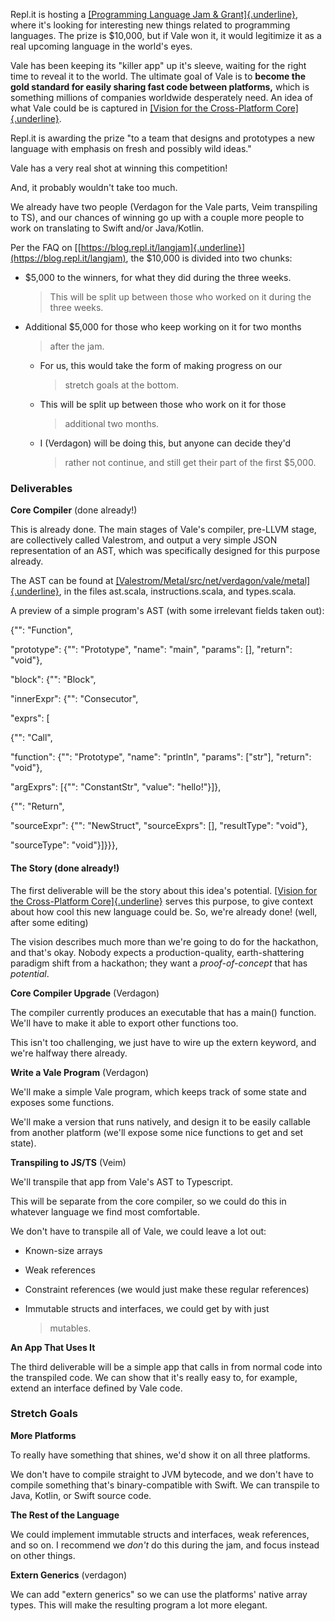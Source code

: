 Repl.it is hosting a [[Programming Language Jam &
Grant]{.underline}](https://blog.repl.it/langjam), where it\'s looking
for interesting new things related to programming languages. The prize
is \$10,000, but if Vale won it, it would legitimize it as a real
upcoming language in the world\'s eyes.

Vale has been keeping its \"killer app\" up it\'s sleeve, waiting for
the right time to reveal it to the world. The ultimate goal of Vale is
to **become the gold standard for easily sharing fast code between
platforms,** which is something millions of companies worldwide
desperately need. An idea of what Vale could be is captured in [[Vision
for the Cross-Platform
Core]{.underline}](https://vale.dev/blog/cross-platform-core-vision).

Repl.it is awarding the prize \"to a team that designs and prototypes a
new language with emphasis on fresh and possibly wild ideas.\"

Vale has a very real shot at winning this competition!

And, it probably wouldn\'t take too much.

We already have two people (Verdagon for the Vale parts, Veim
transpiling to TS), and our chances of winning go up with a couple more
people to work on translating to Swift and/or Java/Kotlin.

Per the FAQ on
[[https://blog.repl.it/langjam]{.underline}](https://blog.repl.it/langjam),
the \$10,000 is divided into two chunks:

-   \$5,000 to the winners, for what they did during the three weeks.
    > This will be split up between those who worked on it during the
    > three weeks.

-   Additional \$5,000 for those who keep working on it for two months
    > after the jam.

    -   For us, this would take the form of making progress on our
        > stretch goals at the bottom.

    -   This will be split up between those who work on it for those
        > additional two months.

    -   I (Verdagon) will be doing this, but anyone can decide they\'d
        > rather not continue, and still get their part of the first
        > \$5,000.

### Deliverables

**Core Compiler** (done already!)

This is already done. The main stages of Vale\'s compiler, pre-LLVM
stage, are collectively called Valestrom, and output a very simple JSON
representation of an AST, which was specifically designed for this
purpose already.

The AST can be found at
[[Valestrom/Metal/src/net/verdagon/vale/metal]{.underline}](https://github.com/Verdagon/Vale/tree/master/Valestrom/Metal/src/net/verdagon/vale/metal),
in the files ast.scala, instructions.scala, and types.scala.

A preview of a simple program\'s AST (with some irrelevant fields taken
out):

{\"\": \"Function\",

\"prototype\": {\"\": \"Prototype\", \"name\": \"main\", \"params\":
\[\], \"return\": \"void\"},

\"block\": {\"\": \"Block\",

\"innerExpr\": {\"\": \"Consecutor\",

\"exprs\": \[

{\"\": \"Call\",

\"function\": {\"\": \"Prototype\", \"name\": \"println\", \"params\":
\[\"str\"\], \"return\": \"void\"},

\"argExprs\": \[{\"\": \"ConstantStr\", \"value\": \"hello!\"}\]},

{\"\": \"Return\",

\"sourceExpr\": {\"\": \"NewStruct\", \"sourceExprs\": \[\],
\"resultType\": \"void\"},

\"sourceType\": \"void\"}\]}}},

#### The Story (done already!)

The first deliverable will be the story about this idea\'s potential.
[[Vision for the Cross-Platform
Core]{.underline}](https://vale.dev/blog/cross-platform-core-vision)
serves this purpose, to give context about how cool this new language
could be. So, we\'re already done! (well, after some editing)

The vision describes much more than we\'re going to do for the
hackathon, and that\'s okay. Nobody expects a production-quality,
earth-shattering paradigm shift from a hackathon; they want a
*proof-of-concept* that has *potential*.

**Core Compiler Upgrade** (Verdagon)

The compiler currently produces an executable that has a main()
function. We\'ll have to make it able to export other functions too.

This isn\'t too challenging, we just have to wire up the extern keyword,
and we\'re halfway there already.

**Write a Vale Program** (Verdagon)

We\'ll make a simple Vale program, which keeps track of some state and
exposes some functions.

We\'ll make a version that runs natively, and design it to be easily
callable from another platform (we\'ll expose some nice functions to get
and set state).

**Transpiling to JS/TS** (Veim)

We\'ll transpile that app from Vale\'s AST to Typescript.

This will be separate from the core compiler, so we could do this in
whatever language we find most comfortable.

We don\'t have to transpile all of Vale, we could leave a lot out:

-   Known-size arrays

-   Weak references

-   Constraint references (we would just make these regular references)

-   Immutable structs and interfaces, we could get by with just
    > mutables.

**An App That Uses It**

The third deliverable will be a simple app that calls in from normal
code into the transpiled code. We can show that it\'s really easy to,
for example, extend an interface defined by Vale code.

### Stretch Goals

**More Platforms**

To really have something that shines, we\'d show it on all three
platforms.

We don\'t have to compile straight to JVM bytecode, and we don\'t have
to compile something that\'s binary-compatible with Swift. We can
transpile to Java, Kotlin, or Swift source code.

**The Rest of the Language**

We could implement immutable structs and interfaces, weak references,
and so on. I recommend we *don\'t* do this during the jam, and focus
instead on other things.

**Extern Generics** (verdagon)

We can add \"extern generics\" so we can use the platforms\' native
array types. This will make the resulting program a lot more elegant.
